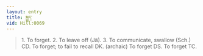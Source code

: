 ```yaml
---
layout: entry
title: སྐྱུད་
vid: Hill:0069
---
```

> 1\. To forget\. 2\. To leave off (Jä)\. 3\. To communicate, swallow (Sch\.) CD\. To forget; to fail to recall DK\. (archaic) To forget DS\. To forget TC\.


